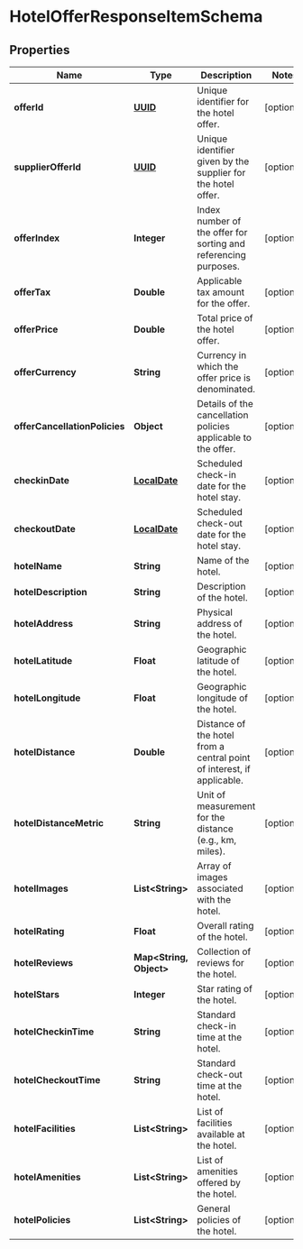 # HotelOfferResponseItemSchema

## Properties
Name | Type | Description | Notes
------------ | ------------- | ------------- | -------------
**offerId** | [**UUID**](UUID.md) | Unique identifier for the hotel offer. |  [optional]
**supplierOfferId** | [**UUID**](UUID.md) | Unique identifier given by the supplier for the hotel offer. |  [optional]
**offerIndex** | **Integer** | Index number of the offer for sorting and referencing purposes. |  [optional]
**offerTax** | **Double** | Applicable tax amount for the offer. |  [optional]
**offerPrice** | **Double** | Total price of the hotel offer. |  [optional]
**offerCurrency** | **String** | Currency in which the offer price is denominated. |  [optional]
**offerCancellationPolicies** | **Object** | Details of the cancellation policies applicable to the offer. |  [optional]
**checkinDate** | [**LocalDate**](LocalDate.md) | Scheduled check-in date for the hotel stay. |  [optional]
**checkoutDate** | [**LocalDate**](LocalDate.md) | Scheduled check-out date for the hotel stay. |  [optional]
**hotelName** | **String** | Name of the hotel. |  [optional]
**hotelDescription** | **String** | Description of the hotel. |  [optional]
**hotelAddress** | **String** | Physical address of the hotel. |  [optional]
**hotelLatitude** | **Float** | Geographic latitude of the hotel. |  [optional]
**hotelLongitude** | **Float** | Geographic longitude of the hotel. |  [optional]
**hotelDistance** | **Double** | Distance of the hotel from a central point of interest, if applicable. |  [optional]
**hotelDistanceMetric** | **String** | Unit of measurement for the distance (e.g., km, miles). |  [optional]
**hotelImages** | **List&lt;String&gt;** | Array of images associated with the hotel. |  [optional]
**hotelRating** | **Float** | Overall rating of the hotel. |  [optional]
**hotelReviews** | **Map&lt;String, Object&gt;** | Collection of reviews for the hotel. |  [optional]
**hotelStars** | **Integer** | Star rating of the hotel. |  [optional]
**hotelCheckinTime** | **String** | Standard check-in time at the hotel. |  [optional]
**hotelCheckoutTime** | **String** | Standard check-out time at the hotel. |  [optional]
**hotelFacilities** | **List&lt;String&gt;** | List of facilities available at the hotel. |  [optional]
**hotelAmenities** | **List&lt;String&gt;** | List of amenities offered by the hotel. |  [optional]
**hotelPolicies** | **List&lt;String&gt;** | General policies of the hotel. |  [optional]
